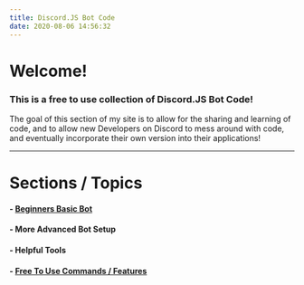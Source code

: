 ```yaml
---
title: Discord.JS Bot Code
date: 2020-08-06 14:56:32
---
```

# Welcome!
### This is a free to use collection of Discord.JS Bot Code!
The goal of this section of my site is to allow for the sharing and learning of code, and to allow new Developers on Discord to mess around with code, and eventually incorporate their own version into their applications!
___

# Sections / Topics
#### - [Beginners Basic Bot](/code/topics/discordjs/basicbot)
#### - More Advanced Bot Setup
#### - Helpful Tools
#### - [Free To Use Commands / Features](/code/topics/discordjs/freecode)